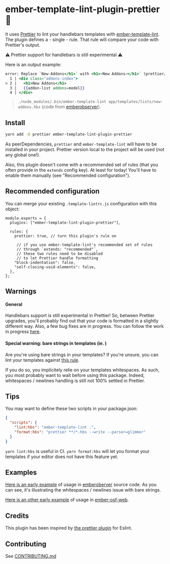 # ember-template-lint-plugin-prettier 👋

It uses [Prettier](https://github.com/prettier/prettier) to lint your handlebars templates with [ember-template-lint](https://github.com/ember-template-lint/ember-template-lint). The plugin defines a - single - rule. That rule will compare your code with Prettier's output.

⚠️ Prettier support for handlebars is still experimental ⚠️

Here is an output example:

```handlebars
error: Replace `New·Addons</h1>` with <h1>⏎New Addons⏎</h1>` (prettier/prettier) at app/templates/lists/new-addons.hbs:2:5:
  1 | <div class="addons-index">
> 2 |   <h1>New Addons</h1>
  3 |   {{addon-list addons=model}}
  4 | </div>
```

> `./node_modules/.bin/ember-template-lint app/templates/lists/new-addons.hbs` (code from [emberobserver](https://github.com/emberobserver/client)).

## Install

```sh
yarn add -D prettier ember-template-lint-plugin-prettier
```

As peerDependencies, `prettier` and `ember-template-lint` will have to be installed in your project. Prettier version local to the project will be used (not any global one!).

Also, this plugin doesn't come with a recommended set of rules (that you often provide in the `extends` config key). At least for today! You'll have to enable them manually (see "Recommended configuration").

## Recommended configuration

You can merge your existing `.template-lintrc.js` configuration with this object:

```
module.exports = {
  plugins: ["ember-template-lint-plugin-prettier"],

  rules: {
    prettier: true, // turn this plugin's rule on

     // if you use ember-template-lint's recommended set of rules
     // through `extends: "recommended"`,
     // these two rules need to be disabled
     // to let Prettier handle formatting
    "block-indentation": false,
    "self-closing-void-elements": false,
  },
};
```

## Warnings

#### General

Handlebars support is still experimental in Prettier! So, between Prettier upgrades, you'll probably find out that your code is formatted in a slightly different way. Also, a few bug fixes are in progress. You can follow the work in progress [here](https://github.com/jgwhite/prettier/issues/1).

#### Special warning: bare strings in templates (ie. )

Are you're using bare strings in your templates? If you're unsure, you can lint your templates against [this rule](https://github.com/ember-template-lint/ember-template-lint/blob/master/docs/rule/no-bare-strings.md).

If you do so, you implicitely relie on your templates whitespaces. As such, you most probably want to wait before using this package. Indeed, whitespaces / newlines handling is still not 100% settled in Prettier.

## Tips

You may want to define these two scripts in your package.json:

```json
{
  "scripts": {
    "lint:hbs": "ember-template-lint .",
    "format:hbs": "prettier **/*.hbs --write --parser=glimmer"
  }
}
```

`yarn lint:hbs` is useful in CI. `yarn format:hbs` will let you format your templates if your editor does not have this feature yet.

## Examples

[Here is an early example](https://github.com/dcyriller/client/pull/1) of usage in [emberoberver](https://emberobserver.com/) source code. As you can see, it's illustrating the whitespaces / newlines issue with bare strings.

[Here is an other early example](https://github.com/dcyriller/ember-osf-web/pull/1) of usage in [ember-osf-web](https://github.com/CenterForOpenScience/ember-osf-web).

## Credits

This plugin has been inspired by [the prettier plugin](https://github.com/prettier/eslint-plugin-prettier) for Eslint.

## Contributing

See [CONTRIBUTING.md](https://github.com/dcyriller/ember-template-lint-plugin-prettier/blob/master/CONTRIBUTING.md)

